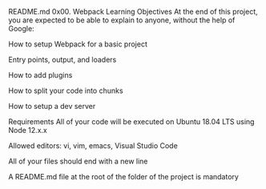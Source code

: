 README.md
0x00. Webpack Learning Objectives At the end of this project, you are expected to be able to explain to anyone, without the help of Google:

How to setup Webpack for a basic project

Entry points, output, and loaders

How to add plugins

How to split your code into chunks

How to setup a dev server

Requirements All of your code will be executed on Ubuntu 18.04 LTS using Node 12.x.x

Allowed editors: vi, vim, emacs, Visual Studio Code

All of your files should end with a new line

A README.md file at the root of the folder of the project is mandatory
